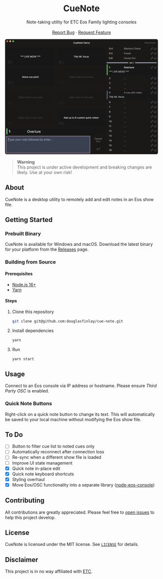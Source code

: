 <h1 align="center">CueNote</h1>
  <p align="center">
    Note-taking utility for ETC Eos Family lighting consoles
    <br />
    <br />
    <a href="https://github.com/douglasfinlay/cue-note/issues/new?template=bug-report.md">Report Bug</a>
    ·
    <a href="https://github.com/douglasfinlay/cue-note/issues/new?template=feature-request.md">Request Feature</a>
  </p>
</div>

![CueNote Screenshot](assets/cue-note-main.png)

> **Warning**  
> This project is under active development and breaking changes are likely. Use
> at your own risk!

## About

CueNote is a desktop utility to remotely add and edit notes in an Eos show file.

## Getting Started

### Prebuilt Binary

CueNote is available for Windows and macOS. Download the latest binary for your platform from the [Releases](https://github.com/douglasfinlay/cue-note/releases) page.

### Building from Source

#### Prerequisites

- [Node.js 16+](https://nodejs.org/en)
- [Yarn](https://yarnpkg.com)

#### Steps

1. Clone this repository

   ```sh
   git clone git@github.com:douglasfinlay/cue-note.git
   ```

2. Install dependencies

   ```sh
   yarn
   ```

3. Run

   ```sh
   yarn start
   ```

## Usage

Connect to an Eos console via IP address or hostname. Please ensure _Third Party OSC_ is enabled.

### Quick Note Buttons

Right-click on a quick note button to change its text. This will automatically
be saved to your local machine without modifying the Eos show file.

## To Do

- [ ] Button to filter cue list to noted cues only
- [ ] Automatically reconnect after connection loss
- [ ] Re-sync when a different show file is loaded
- [ ] Improve UI state management
- [x] Quick note in-place edit
- [x] Quick note keyboard shortcuts
- [x] Styling overhaul
- [x] Move Eos/OSC functionality into a separate library ([node-eos-console](https://github.com/douglasfinlay/node-eos-console))

## Contributing

All contributions are greatly appreciated. Please feel free to [open issues](https://github.com/douglasfinlay/cue-note/issues/new/choose) to help this project develop.

## License

CueNote is licensed under the MIT license. See [`LICENSE`](https://github.com/douglasfinlay/cue-note/blob/main/LICENSE) for details.

## Disclaimer

This project is in no way affiliated with [ETC](https://www.etcconnect.com/).
